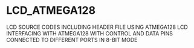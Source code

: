 # LCD_ATMEGA128
LCD SOURCE CODES INCLUDING HEADER FILE USING ATMEGA128
LCD INTERFACING WITH ATMEGA128 WITH CONTROL AND DATA PINS CONNECTED TO DIFFERENT PORTS IN 8-BIT MODE
